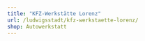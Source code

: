 ```yaml
---
title: "KFZ-Werkstätte Lorenz"
url: /ludwigsstadt/kfz-werkstaette-lorenz/
shop: Autowerkstatt
---
```

